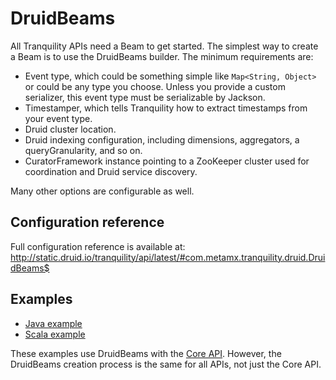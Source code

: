 # DruidBeams

All Tranquility APIs need a Beam to get started. The simplest way to create a Beam is to use the DruidBeams builder.
The minimum requirements are:

  - Event type, which could be something simple like `Map<String, Object>` or could be any type you choose. Unless
  you provide a custom serializer, this event type must be serializable by Jackson.
  - Timestamper, which tells Tranquility how to extract timestamps from your event type.
  - Druid cluster location.
  - Druid indexing configuration, including dimensions, aggregators, a queryGranularity, and so on.
  - CuratorFramework instance pointing to a ZooKeeper cluster used for coordination and Druid service discovery.

Many other options are configurable as well.

## Configuration reference

Full configuration reference is available at: http://static.druid.io/tranquility/api/latest/#com.metamx.tranquility.druid.DruidBeams$

## Examples

- [Java example](https://github.com/druid-io/tranquility/blob/master/core/src/test/java/com/metamx/tranquility/example/JavaExample.java)
- [Scala example](https://github.com/druid-io/tranquility/blob/master/core/src/test/scala/com/metamx/tranquility/example/ScalaExample.scala)

These examples use DruidBeams with the [Core API](core.md). However, the DruidBeams creation process is the same for
all APIs, not just the Core API.
